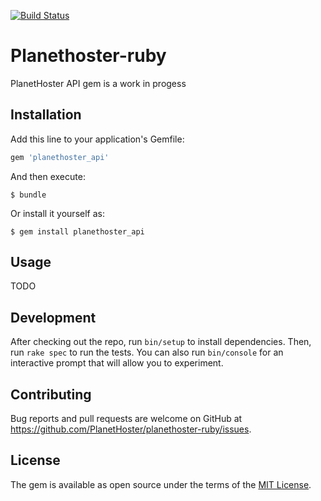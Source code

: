 [![Build Status](https://travis-ci.org/PlanetHoster/planethoster-node.svg?branch=master)](https://travis-ci.org/PlanetHoster/planethoster-node)

# Planethoster-ruby

PlanetHoster API gem is a work in progess

## Installation

Add this line to your application's Gemfile:

```ruby
gem 'planethoster_api'
```

And then execute:

    $ bundle

Or install it yourself as:

    $ gem install planethoster_api

## Usage

TODO

## Development

After checking out the repo, run `bin/setup` to install dependencies. Then, run `rake spec` to run the tests. You can also run `bin/console` for an interactive prompt that will allow you to experiment.

## Contributing

Bug reports and pull requests are welcome on GitHub at https://github.com/PlanetHoster/planethoster-ruby/issues.

## License

The gem is available as open source under the terms of the [MIT License](https://opensource.org/licenses/MIT).
